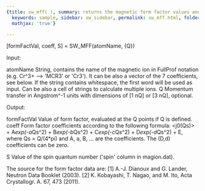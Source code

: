 ```yaml
---
{title: sw_mff( ), summary: returns the magnetic form factor values and the coefficients,
  keywords: sample, sidebar: sw_sidebar, permalink: sw_mff.html, folder: swfiles,
  mathjax: 'true'}

---
```

 
[formFactVal, coeff, S] = SW_MFF(atomName, {Q})
 
Input:
 
atomName      String, contains the name of the magnetic ion in FullProf
              notation (e.g. Cr^3+ --> 'MCR3' or 'Cr3'). It can be also a
              vector of the 7 coefficients, see below. If the string
              contains whitespace, the first word will be used as input.
              Can be also a cell of strings to calculate multiple ions.
Q             Momentum transfer in Angstrom^-1 units with dimensions of
              [1 nQ] or [3 nQ], optional.
 
Output:
 
formFactVal   Value of form factor, evaluated at the Q points if Q is
              defined.
coeff         Form factor coefficients according to the following
              formula:
              <j0(Qs)> = A*exp(-a*Qs^2) + B*exp(-b*Qs^2) + C*exp(-c*Qs^2) + D*exp(-d*Qs^2) + E,
              where Qs = Q/(4*pi) and A, a, B, ... are the coefficients.
              The (D,d) coefficients can be zero.
 
S             Value of the spin quantum number ('spin' column in magion.dat).
 
The source for the form factor data are:
[1] A.-J. Dianoux and G. Lander, Neutron Data Booklet (2003).
[2] K. Kobayashi, T. Nagao, and M. Ito, Acta Crystallogr. A. 67, 473 (2011).
 


